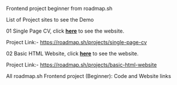 Frontend project beginner from roadmap.sh

List of Project sites to see the Demo

01 Single Page CV, click [**here**](https://01-single-page-cv.netlify.app/) to see the website.

  Project Link:- https://roadmap.sh/projects/single-page-cv
  
02 Basic HTML Website, click [**here**](https://02-basic-html-website.netlify.app/) to see the website.

  Project Link:- https://roadmap.sh/projects/basic-html-website

All roadmap.sh Frontend project (Beginner): Code and Website links
